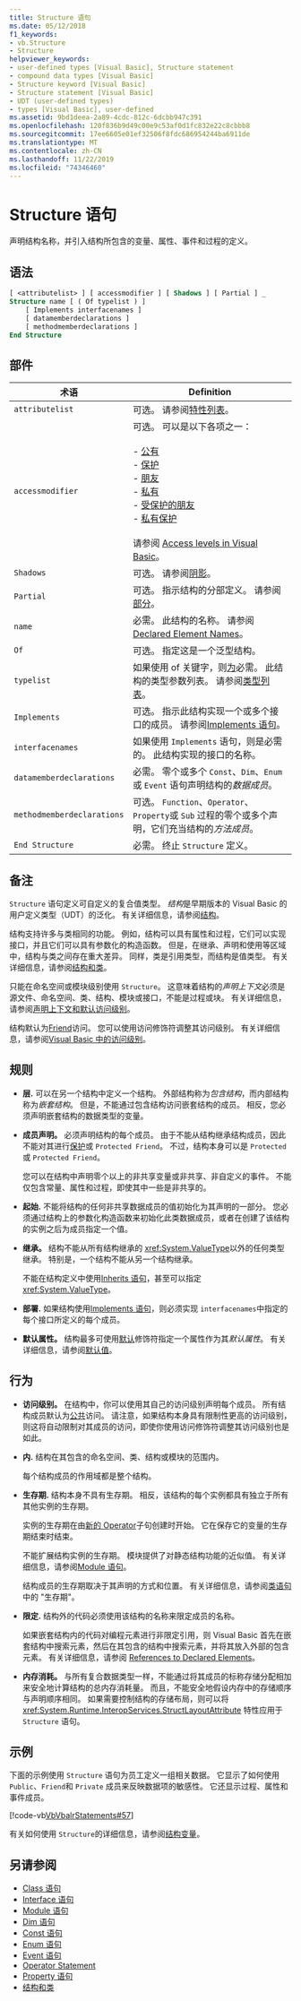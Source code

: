 ```yaml
---
title: Structure 语句
ms.date: 05/12/2018
f1_keywords:
- vb.Structure
- Structure
helpviewer_keywords:
- user-defined types [Visual Basic], Structure statement
- compound data types [Visual Basic]
- Structure keyword [Visual Basic]
- Structure statement [Visual Basic]
- UDT (user-defined types)
- types [Visual Basic], user-defined
ms.assetid: 9bd1deea-2a89-4cdc-812c-6dcbb947c391
ms.openlocfilehash: 120f836b9d49c00e9c53af0d1fc832e22c8cbbb8
ms.sourcegitcommit: 17ee6605e01ef32506f8fdc686954244ba6911de
ms.translationtype: MT
ms.contentlocale: zh-CN
ms.lasthandoff: 11/22/2019
ms.locfileid: "74346460"
---
```

# <a name="structure-statement"></a>Structure 语句

声明结构名称，并引入结构所包含的变量、属性、事件和过程的定义。

## <a name="syntax"></a>语法

```vb
[ <attributelist> ] [ accessmodifier ] [ Shadows ] [ Partial ] _
Structure name [ ( Of typelist ) ]
    [ Implements interfacenames ]
    [ datamemberdeclarations ]
    [ methodmemberdeclarations ]
End Structure
```

## <a name="parts"></a>部件

|术语|Definition|
|---|---|
|`attributelist`|可选。 请参阅[特性列表](attribute-list.md)。|
|`accessmodifier`|可选。 可以是以下各项之一：<br /><br /> -   [公有](../modifiers/public.md)<br />-   [保护](../modifiers/protected.md)<br />-   [朋友](../modifiers/friend.md)<br />-   [私有](../modifiers/private.md)<br />- [受保护的朋友](../modifiers/protected-friend.md)<br/>- [私有保护](../modifiers/private-protected.md) <br /><br /> 请参阅 [Access levels in Visual Basic](../../programming-guide/language-features/declared-elements/access-levels.md)。|
|`Shadows`|可选。 请参阅[阴影](../modifiers/shadows.md)。|
|`Partial`|可选。 指示结构的分部定义。 请参阅[部分](../modifiers/partial.md)。|
|`name`|必需。 此结构的名称。 请参阅 [Declared Element Names](../../programming-guide/language-features/declared-elements/declared-element-names.md)。|
|`Of`|可选。 指定这是一个泛型结构。|
|`typelist`|如果使用 of 关键字，则[为](of-clause.md)必需。 此结构的类型参数列表。 请参阅[类型列表](type-list.md)。|
|`Implements`|可选。 指示此结构实现一个或多个接口的成员。 请参阅[Implements 语句](implements-statement.md)。|
|`interfacenames`|如果使用 `Implements` 语句，则是必需的。 此结构实现的接口的名称。|
|`datamemberdeclarations`|必需。 零个或多个 `Const`、`Dim`、`Enum`或 `Event` 语句声明结构的*数据成员*。|
|`methodmemberdeclarations`|可选。 `Function`、`Operator`、`Property`或 `Sub` 过程的零个或多个声明，它们充当结构的*方法成员*。|
|`End Structure`|必需。 终止 `Structure` 定义。|

## <a name="remarks"></a>备注

`Structure` 语句定义可自定义的复合值类型。 *结构*是早期版本的 Visual Basic 的用户定义类型（UDT）的泛化。 有关详细信息，请参阅[结构](../../programming-guide/language-features/data-types/structures.md)。

结构支持许多与类相同的功能。 例如，结构可以具有属性和过程，它们可以实现接口，并且它们可以具有参数化的构造函数。 但是，在继承、声明和使用等区域中，结构与类之间存在重大差异。 同样，类是引用类型，而结构是值类型。 有关详细信息，请参阅[结构和类](../../programming-guide/language-features/data-types/structures-and-classes.md)。

只能在命名空间或模块级别使用 `Structure`。 这意味着结构的*声明上下文*必须是源文件、命名空间、类、结构、模块或接口，不能是过程或块。 有关详细信息，请参阅[声明上下文和默认访问级别](declaration-contexts-and-default-access-levels.md)。

结构默认为[Friend](../modifiers/friend.md)访问。 您可以使用访问修饰符调整其访问级别。 有关详细信息，请参阅[Visual Basic 中的访问级别](../../programming-guide/language-features/declared-elements/access-levels.md)。

## <a name="rules"></a>规则

- **层.** 可以在另一个结构中定义一个结构。 外部结构称为*包含结构*，而内部结构称为*嵌套结构*。 但是，不能通过包含结构访问嵌套结构的成员。 相反，您必须声明嵌套结构的数据类型的变量。

- **成员声明。** 必须声明结构的每个成员。 由于不能从结构继承结构成员，因此不能对其进行[保护](../modifiers/protected.md)或 `Protected Friend`。 不过，结构本身可以是 `Protected` 或 `Protected Friend`。
  
     您可以在结构中声明零个以上的非共享变量或非共享、非自定义的事件。 不能仅包含常量、属性和过程，即使其中一些是非共享的。

- **起始.** 不能将结构的任何非共享数据成员的值初始化为其声明的一部分。 您必须通过结构上的参数化构造函数来初始化此类数据成员，或者在创建了该结构的实例之后为成员指定一个值。

- **继承。** 结构不能从所有结构继承的 <xref:System.ValueType>以外的任何类型继承。 特别是，一个结构不能从另一个结构继承。

     不能在结构定义中使用[Inherits 语句](inherits-statement.md)，甚至可以指定 <xref:System.ValueType>。

- **部署.** 如果结构使用[Implements 语句](implements-statement.md)，则必须实现 `interfacenames`中指定的每个接口所定义的每个成员。

- **默认属性。** 结构最多可使用[默认](../modifiers/default.md)修饰符指定一个属性作为其*默认属性*。 有关详细信息，请参阅[默认值](../modifiers/default.md)。

## <a name="behavior"></a>行为

- **访问级别。** 在结构中，你可以使用其自己的访问级别声明每个成员。 所有结构成员默认为[公共](../modifiers/public.md)访问。 请注意，如果结构本身具有限制性更高的访问级别，则这将自动限制对其成员的访问，即使你使用访问修饰符调整其访问级别也是如此。

- **内.** 结构在其包含的命名空间、类、结构或模块的范围内。

     每个结构成员的作用域都是整个结构。

- **生存期.** 结构本身不具有生存期。 相反，该结构的每个实例都具有独立于所有其他实例的生存期。

     实例的生存期在由[新的 Operator](../operators/new-operator.md)子句创建时开始。 它在保存它的变量的生存期结束时结束。

     不能扩展结构实例的生存期。 模块提供了对静态结构功能的近似值。 有关详细信息，请参阅[Module 语句](module-statement.md)。

     结构成员的生存期取决于其声明的方式和位置。 有关详细信息，请参阅[类语句](class-statement.md)中的 "生存期"。

- **限定.** 结构外的代码必须使用该结构的名称来限定成员的名称。

     如果嵌套结构内的代码对编程元素进行非限定引用，则 Visual Basic 首先在嵌套结构中搜索元素，然后在其包含的结构中搜索元素，并将其放入外部的包含元素。 有关详细信息，请参阅 [References to Declared Elements](../../programming-guide/language-features/declared-elements/references-to-declared-elements.md)。

- **内存消耗。** 与所有复合数据类型一样，不能通过将其成员的标称存储分配相加来安全地计算结构的总内存消耗量。 而且，不能安全地假设内存中的存储顺序与声明顺序相同。 如果需要控制结构的存储布局，则可以将 <xref:System.Runtime.InteropServices.StructLayoutAttribute> 特性应用于 `Structure` 语句。

## <a name="example"></a>示例

下面的示例使用 `Structure` 语句为员工定义一组相关数据。 它显示了如何使用 `Public`、`Friend`和 `Private` 成员来反映数据项的敏感性。 它还显示过程、属性和事件成员。

[!code-vb[VbVbalrStatements#57](~/samples/snippets/visualbasic/VS_Snippets_VBCSharp/VbVbalrStatements/VB/Class1.vb#57)]

有关如何使用 `Structure`的详细信息，请参阅[结构变量](../../programming-guide/language-features/data-types/structure-variables.md)。

## <a name="see-also"></a>另请参阅

- [Class 语句](class-statement.md)
- [Interface 语句](interface-statement.md)
- [Module 语句](module-statement.md)
- [Dim 语句](dim-statement.md)
- [Const 语句](const-statement.md)
- [Enum 语句](enum-statement.md)
- [Event 语句](event-statement.md)
- [Operator Statement](operator-statement.md)
- [Property 语句](property-statement.md)
- [结构和类](../../programming-guide/language-features/data-types/structures-and-classes.md)
